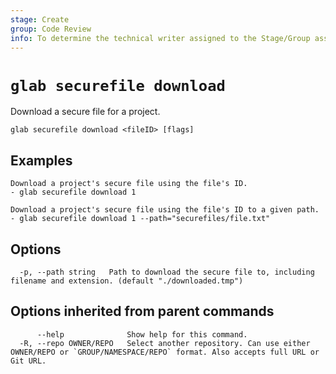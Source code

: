 ```yaml
---
stage: Create
group: Code Review
info: To determine the technical writer assigned to the Stage/Group associated with this page, see https://about.gitlab.com/handbook/product/ux/technical-writing/#assignments
---
```


<!--
This documentation is auto generated by a script.
Please do not edit this file directly. Run `make gen-docs` instead.
-->

# `glab securefile download`

Download a secure file for a project.

```plaintext
glab securefile download <fileID> [flags]
```

## Examples

```console
Download a project's secure file using the file's ID.
- glab securefile download 1

Download a project's secure file using the file's ID to a given path.
- glab securefile download 1 --path="securefiles/file.txt"

```

## Options

```plaintext
  -p, --path string   Path to download the secure file to, including filename and extension. (default "./downloaded.tmp")
```

## Options inherited from parent commands

```plaintext
      --help              Show help for this command.
  -R, --repo OWNER/REPO   Select another repository. Can use either OWNER/REPO or `GROUP/NAMESPACE/REPO` format. Also accepts full URL or Git URL.
```

